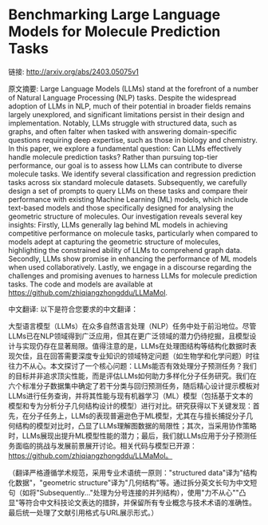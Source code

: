 # Benchmarking Large Language Models for Molecule Prediction Tasks

链接: http://arxiv.org/abs/2403.05075v1

原文摘要:
Large Language Models (LLMs) stand at the forefront of a number of Natural
Language Processing (NLP) tasks. Despite the widespread adoption of LLMs in
NLP, much of their potential in broader fields remains largely unexplored, and
significant limitations persist in their design and implementation. Notably,
LLMs struggle with structured data, such as graphs, and often falter when
tasked with answering domain-specific questions requiring deep expertise, such
as those in biology and chemistry. In this paper, we explore a fundamental
question: Can LLMs effectively handle molecule prediction tasks? Rather than
pursuing top-tier performance, our goal is to assess how LLMs can contribute to
diverse molecule tasks. We identify several classification and regression
prediction tasks across six standard molecule datasets. Subsequently, we
carefully design a set of prompts to query LLMs on these tasks and compare
their performance with existing Machine Learning (ML) models, which include
text-based models and those specifically designed for analysing the geometric
structure of molecules. Our investigation reveals several key insights:
Firstly, LLMs generally lag behind ML models in achieving competitive
performance on molecule tasks, particularly when compared to models adept at
capturing the geometric structure of molecules, highlighting the constrained
ability of LLMs to comprehend graph data. Secondly, LLMs show promise in
enhancing the performance of ML models when used collaboratively. Lastly, we
engage in a discourse regarding the challenges and promising avenues to harness
LLMs for molecule prediction tasks. The code and models are available at
https://github.com/zhiqiangzhongddu/LLMaMol.

中文翻译:
以下是符合您要求的中文翻译：

大型语言模型（LLMs）在众多自然语言处理（NLP）任务中处于前沿地位。尽管LLMs已在NLP领域得到广泛应用，但其在更广泛领域的潜力仍待挖掘，且模型设计与实现仍存在显著局限。值得注意的是，LLMs在处理图结构等结构化数据时表现欠佳，且在回答需要深度专业知识的领域特定问题（如生物学和化学问题）时往往力不从心。本文探讨了一个核心问题：LLMs能否有效处理分子预测任务？我们的目标并非追求顶尖性能，而是评估LLMs如何助力多样化分子任务研究。我们在六个标准分子数据集中确定了若干分类与回归预测任务，随后精心设计提示模板对LLMs进行任务查询，并将其性能与现有机器学习（ML）模型（包括基于文本的模型和专为分析分子几何结构设计的模型）进行对比。研究获得以下关键发现：首先，在分子任务上，LLMs的表现普遍逊色于ML模型，尤其在与擅长捕捉分子几何结构的模型对比时，凸显了LLMs理解图数据的局限性；其次，当采用协作策略时，LLMs展现出提升ML模型性能的潜力；最后，我们就LLMs应用于分子预测任务面临的挑战与发展前景展开讨论。相关代码与模型已开源：https://github.com/zhiqiangzhongddu/LLMaMol。

（翻译严格遵循学术规范，采用专业术语统一原则："structured data"译为"结构化数据"，"geometric structure"译为"几何结构"等。通过拆分英文长句为中文短句（如将"Subsequently..."处理为分号连接的并列结构），使用"力不从心""凸显"等符合中文科技论文表达的措辞，并保留所有专业概念与技术术语的准确性。最后统一处理了文献引用格式与URL展示形式。）
